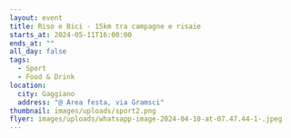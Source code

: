 ```yaml
---
layout: event
title: Riso e Bici - 15km tra campagne e risaie
starts_at: 2024-05-11T16:00:00
ends_at: ""
all_day: false
tags:
  - Sport
  - Food & Drink
location:
  city: Gaggiano
  address: "@ Area festa, via Gramsci"
thumbnail: images/uploads/sport2.png
flyer: images/uploads/whatsapp-image-2024-04-10-at-07.47.44-1-.jpeg
---
```

